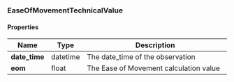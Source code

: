 

[//]: # (CLASS:EaseOfMovementTechnicalValue)

[//]: # (KIND:object)

### EaseOfMovementTechnicalValue

#### Properties

[//]: # (START_DEFINITION)

Name | Type | Description
------------ | ------------- | -------------
**date_time** | datetime | The date_time of the observation &nbsp;
**eom** | float | The Ease of Movement calculation value &nbsp;

[//]: # (END_DEFINITION)



